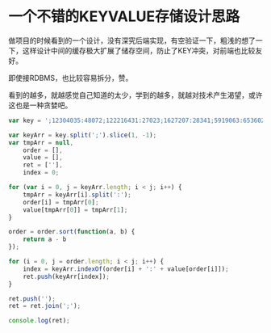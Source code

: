 # 一个不错的KEYVALUE存储设计思路

做项目的时候看到的一个设计，没有深究后端实现，有空验证一下，粗浅的想了一下，这样设计中间的缓存极大扩展了储存空间，防止了KEY冲突，对前端也比较友好。

即使接RDBMS，也比较容易拆分，赞。

看到的越多，就越感觉自己知道的太少，学到的越多，就越对技术产生渴望，或许这也是一种贪婪吧。

```js
var key = ';12304035:48072;122216431:27023;1627207:28341;5919063:6536025;';

var keyArr = key.split(';').slice(1, -1);
var tmpArr = null,
    order = [],
    value = [],
    ret = [''],
    index = 0;

for (var i = 0, j = keyArr.length; i < j; i++) {
    tmpArr = keyArr[i].split(':');
    order[i] = tmpArr[0];
    value[tmpArr[0]] = tmpArr[1];
}

order = order.sort(function(a, b) {
    return a - b
});

for (i = 0, j = order.length; i < j; i++) {
    index = keyArr.indexOf(order[i] + ':' + value[order[i]]);
    ret.push(keyArr[index]);
}

ret.push('');
ret = ret.join(';');

console.log(ret);
```
